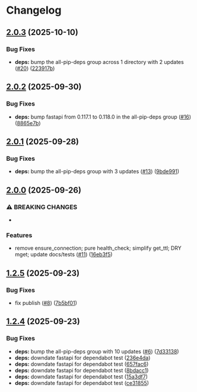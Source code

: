 # Changelog

## [2.0.3](https://github.com/serafinovsky/fastapi-redis-utils/compare/v2.0.2...v2.0.3) (2025-10-10)


### Bug Fixes

* **deps:** bump the all-pip-deps group across 1 directory with 2 updates ([#20](https://github.com/serafinovsky/fastapi-redis-utils/issues/20)) ([223917b](https://github.com/serafinovsky/fastapi-redis-utils/commit/223917bf004e3b5ab5d7e1fde86261f4c5dd64f8))

## [2.0.2](https://github.com/serafinovsky/fastapi-redis-utils/compare/v2.0.1...v2.0.2) (2025-09-30)


### Bug Fixes

* **deps:** bump fastapi from 0.117.1 to 0.118.0 in the all-pip-deps group ([#16](https://github.com/serafinovsky/fastapi-redis-utils/issues/16)) ([8865e7b](https://github.com/serafinovsky/fastapi-redis-utils/commit/8865e7bfbef5f36953ca34959fd5a9c71643fb8a))

## [2.0.1](https://github.com/serafinovsky/fastapi-redis-utils/compare/v2.0.0...v2.0.1) (2025-09-28)


### Bug Fixes

* **deps:** bump the all-pip-deps group with 3 updates ([#13](https://github.com/serafinovsky/fastapi-redis-utils/issues/13)) ([9bde991](https://github.com/serafinovsky/fastapi-redis-utils/commit/9bde991517daa88c738707c1ca7b7fae3075a36c))

## [2.0.0](https://github.com/serafinovsky/fastapi-redis-utils/compare/v1.2.5...v2.0.0) (2025-09-26)


### ⚠ BREAKING CHANGES

* 

### Features

* remove ensure_connection; pure health_check; simplify get_ttl; DRY mget; update docs/tests ([#11](https://github.com/serafinovsky/fastapi-redis-utils/issues/11)) ([16eb3f5](https://github.com/serafinovsky/fastapi-redis-utils/commit/16eb3f595c8e31ec0891a4ae64cb9fab129d29c7))

## [1.2.5](https://github.com/serafinovsky/fastapi-redis-utils/compare/v1.2.4...v1.2.5) (2025-09-23)


### Bug Fixes

* fix publish ([#8](https://github.com/serafinovsky/fastapi-redis-utils/issues/8)) ([7b5bf01](https://github.com/serafinovsky/fastapi-redis-utils/commit/7b5bf017a3e55b3edf732c33304666682aaa7741))

## [1.2.4](https://github.com/serafinovsky/fastapi-redis-utils/compare/v1.2.3...v1.2.4) (2025-09-23)


### Bug Fixes

* **deps:** bump the all-pip-deps group with 10 updates ([#6](https://github.com/serafinovsky/fastapi-redis-utils/issues/6)) ([7d33138](https://github.com/serafinovsky/fastapi-redis-utils/commit/7d33138ab47eb300ae1c34844e32ad4723778f91))
* **deps:** downdate fastapi for dependabot test ([236e4da](https://github.com/serafinovsky/fastapi-redis-utils/commit/236e4da7074437e0afca28d3a6ee0c95f728756b))
* **deps:** downdate fastapi for dependabot test ([657fac6](https://github.com/serafinovsky/fastapi-redis-utils/commit/657fac69d125e85f6d31723377ee5977d007356a))
* **deps:** downdate fastapi for dependabot test ([8bdacc1](https://github.com/serafinovsky/fastapi-redis-utils/commit/8bdacc1da9564c3219d6bb0ea1142af2e7a2c27f))
* **deps:** downdate fastapi for dependabot test ([15a3df7](https://github.com/serafinovsky/fastapi-redis-utils/commit/15a3df7789e71e1d43156cb2da9c96fc84693aab))
* **deps:** downdate fastapi for dependabot test ([ce31855](https://github.com/serafinovsky/fastapi-redis-utils/commit/ce318557fb4ceda5e8a683da8b5845ecf8b325c4))
